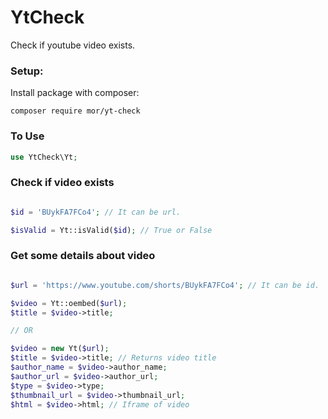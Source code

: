 # YtCheck

Check if youtube video exists.

### Setup:

Install package with composer:

```
composer require mor/yt-check
```

### To Use

```php
use YtCheck\Yt;
```

### Check if video exists

```php

$id = 'BUykFA7FCo4'; // It can be url.

$isValid = Yt::isValid($id); // True or False
```

### Get some details about video

```php

$url = 'https://www.youtube.com/shorts/BUykFA7FCo4'; // It can be id.

$video = Yt::oembed($url);
$title = $video->title;

// OR

$video = new Yt($url);
$title = $video->title; // Returns video title
$author_name = $video->author_name;
$author_url = $video->author_url;
$type = $video->type;
$thumbnail_url = $video->thumbnail_url;
$html = $video->html; // Iframe of video

```
